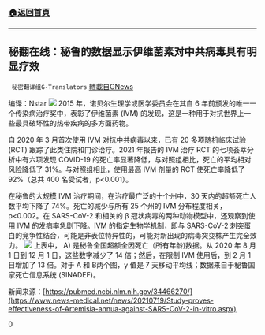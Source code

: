 ###  [:house:返回首頁](https://github.com/ourhimalayas/txt)
---


## 秘翻在线：秘鲁的数据显示伊维菌素对中共病毒具有明显疗效
` 秘密翻译组G-Translators` [轉載自GNews](https://gnews.org/zh-hans/1524598/)

编译：Nstar
![](https://assets.gnews.org/wp-content/uploads/2021/09/Screenshot-2021-09-11-030153.jpg)
2015 年，诺贝尔生理学或医学委员会在其自 6 年前颁发的唯一一个传染病治疗奖中，表彰了伊维菌素 (IVM) 的发现，这是一种用于对抗世界上一些最具破坏性的热带疾病的多方面药物。

自 2020 年 3 月首次使用 IVM 对抗中共病毒以来，已有 20 多项随机临床试验 (RCT) 跟踪了此类住院和门诊治疗。2021 年报告的 IVM 治疗 RCT 的七项荟萃分析中有六项发现 COVID-19 的死亡率显著降低，与对照组相比，死亡的平均相对风险降低了 31%。与对照组相比，使用最高 IVM 剂量的 RCT 使死亡率降低了 92%（总共 400 名受试者，p&lt;0.001）。

在秘鲁的大规模 IVM 治疗期间，在治疗最广泛的十个州中，30 天内的超额死亡人数平均下降了 74%。死亡的减少与所有 25 个州的 IVM 分布程度相关，p&lt;0.002。在 SARS-CoV-2 和相关的 β 冠状病毒的两种动物模型中，还观察到使用 IVM 的发病率急剧下降。IVM 的指定生物学机制，即与 SARS-CoV-2 刺突蛋白的竞争性结合，可能是非表位特异性的，可能对新出现的病毒突变株产生完全效力。
![](https://assets.gnews.org/wp-content/uploads/2021/09/1-16.png)
上表中， A) 是秘鲁全国超额全因死亡（所有年龄)数据。从 2020 年 8 月 1 日到 12 月 1 日，这些数字减少了 14 倍；然后，在限制 IVM 使用后，到 2 月 1 日增加了 13 倍。对于 A 和 B两个图，y 值是 7 天移动平均线；数据来自于秘鲁国家死亡信息系统 (SINADEF)。

新闻来源：[https://pubmed.ncbi.nlm.nih.gov/34466270/](https://www.news-medical.net/news/20210719/Study-proves-effectiveness-of-Artemisia-annua-against-SARS-CoV-2-in-vitro.aspx)

0
